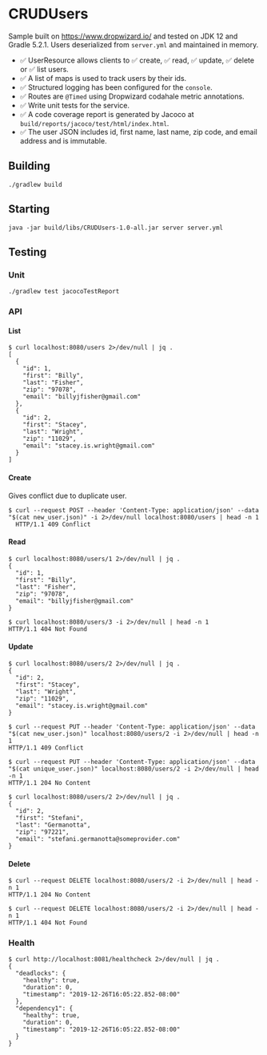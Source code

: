 # CRUDUsers
Sample built on https://www.dropwizard.io/ and tested on JDK 12 and Gradle 5.2.1. Users deserialized from `server.yml` and maintained in memory.

  * ✅ UserResource allows clients to ✅ create, ✅ read, ✅ update, ✅ delete or ✅ list users.
  * ✅ A list of maps is used to track users by their ids.
  * ✅ Structured logging has been configured for the `console`.
  * ✅ Routes are `@Timed` using Dropwizard codahale metric annotations.
  * ✅ Write unit tests for the service.
  * ✅ A code coverage report is generated by Jacoco at `build/reports/jacoco/test/html/index.html`.
  * ✅ The user JSON includes id, first name, last name, zip code, and email address and is immutable.

## Building
`./gradlew build`

## Starting
`java -jar build/libs/CRUDUsers-1.0-all.jar server server.yml`

## Testing

### Unit
`./gradlew test jacocoTestReport`

### API

#### List
```
$ curl localhost:8080/users 2>/dev/null | jq .
[
  {
    "id": 1,
    "first": "Billy",
    "last": "Fisher",
    "zip": "97078",
    "email": "billyjfisher@gmail.com"
  },
  {
    "id": 2,
    "first": "Stacey",
    "last": "Wright",
    "zip": "11029",
    "email": "stacey.is.wright@gmail.com"
  }
]
```

#### Create
Gives conflict due to duplicate user.

```
$ curl --request POST --header 'Content-Type: application/json' --data "$(cat new_user.json)" -i 2>/dev/null localhost:8080/users | head -n 1
  HTTP/1.1 409 Conflict
```

#### Read
```
$ curl localhost:8080/users/1 2>/dev/null | jq .
{
  "id": 1,
  "first": "Billy",
  "last": "Fisher",
  "zip": "97078",
  "email": "billyjfisher@gmail.com"
}

$ curl localhost:8080/users/3 -i 2>/dev/null | head -n 1
HTTP/1.1 404 Not Found
```

#### Update
```
$ curl localhost:8080/users/2 2>/dev/null | jq .
{
  "id": 2,
  "first": "Stacey",
  "last": "Wright",
  "zip": "11029",
  "email": "stacey.is.wright@gmail.com"
}

$ curl --request PUT --header 'Content-Type: application/json' --data "$(cat new_user.json)" localhost:8080/users/2 -i 2>/dev/null | head -n 1
HTTP/1.1 409 Conflict

$ curl --request PUT --header 'Content-Type: application/json' --data "$(cat unique_user.json)" localhost:8080/users/2 -i 2>/dev/null | head -n 1
HTTP/1.1 204 No Content

$ curl localhost:8080/users/2 2>/dev/null | jq .
{
  "id": 2,
  "first": "Stefani",
  "last": "Germanotta",
  "zip": "97221",
  "email": "stefani.germanotta@someprovider.com"
}
```

#### Delete
```
$ curl --request DELETE localhost:8080/users/2 -i 2>/dev/null | head -n 1
HTTP/1.1 204 No Content

$ curl --request DELETE localhost:8080/users/2 -i 2>/dev/null | head -n 1
HTTP/1.1 404 Not Found
```

### Health
```
$ curl http://localhost:8081/healthcheck 2>/dev/null | jq .
{
  "deadlocks": {
    "healthy": true,
    "duration": 0,
    "timestamp": "2019-12-26T16:05:22.852-08:00"
  },
  "dependency1": {
    "healthy": true,
    "duration": 0,
    "timestamp": "2019-12-26T16:05:22.852-08:00"
  }
}
```
